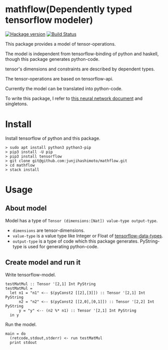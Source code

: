# mathflow(Dependently typed tensorflow modeler)

[![Hackage version](https://img.shields.io/hackage/v/mathflow.svg?style=flat)](https://hackage.haskell.org/package/mathflow)  [![Build Status](https://travis-ci.org/junjihashimoto/mathflow.png?branch=master)](https://travis-ci.org/junjihashimoto/mathflow)

This package provides a model of tensor-operations.

The model is independent from tensorflow-binding of python and haskell, though this package generates python-code.

tensor's dimensions and constraints are described by dependent types.

The tensor-operations are based on tensorflow-api.

Currently the model can be translated into python-code.

To write this package, I refer to [this neural network document](https://blog.jle.im/entry/practical-dependent-types-in-haskell-1.html) and singletons.


# Install

Install tensorflow of python and this package.

```
> sudo apt install python3 python3-pip
> pip3 install -U pip
> pip3 install tensorflow
> git clone git@github.com:junjihashimoto/mathflow.git
> cd mathflow
> stack install
```

# Usage

## About model

Model has a type of ```Tensor (dimensions:[Nat]) value-type output-type```.

* ```dimensions``` are tensor-dimensions.
* ```value-type``` is a value type like Integer or Float of [tensorflow-data-types](https://www.tensorflow.org/programmers_guide/dims_types). 
* ```output-type``` is a type of code which this package generates. PyString-type is used for generating python-code.

## Create model and run it

Write tensorflow-model.

```
testMatMul :: Tensor '[2,1] Int PyString
testMatMul = 
  let n1 = "n1" <-- $(pyConst2 [[2],[3]]) :: Tensor '[2,1] Int PyString
      n2 = "n2" <-- $(pyConst2 [[2,0],[0,1]]) :: Tensor '[2,2] Int PyString
      y = "y" <-- (n2 %* n1) :: Tensor '[2,1] Int PyString
  in y
```

Run the model.

```
main = do
  (retcode,stdout,stderr) <- run testMatMul
  print stdout

```
